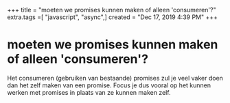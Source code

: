 +++
title = "moeten we promises kunnen maken of alleen 'consumeren'?"
extra.tags =[ "javascript", "async",]
created = "Dec 17, 2019 4:39 PM"
+++
# moeten we promises kunnen maken of alleen 'consumeren'?

Het consumeren (gebruiken van bestaande) promises zul je veel vaker doen dan het zelf maken van een promise.
Focus je dus vooral op het kunnen werken met promises in plaats van ze kunnen maken zelf.